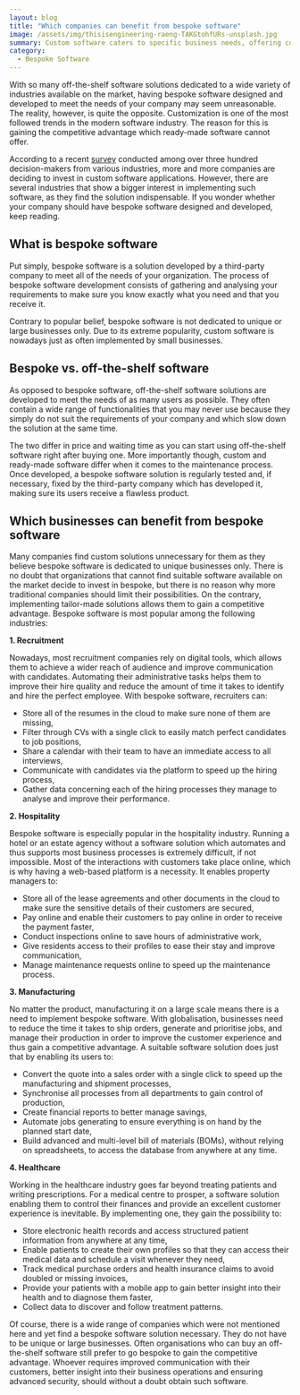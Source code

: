 ```yaml
---
layout: blog
title: "Which companies can benefit from bespoke software"
image: /assets/img/thisisengineering-raeng-TAKGtohfURs-unsplash.jpg
summary: Custom software caters to specific business needs, offering competitive advantages over generic solutions, popular in recruitment, hospitality, manufacturing, and healthcare industries.
category:
  - Bespoke Software
---
```


With so many off-the-shelf software solutions dedicated to a wide variety of industries available on the market, having bespoke software designed and developed to meet the needs of your company may seem unreasonable. The reality, however, is quite the opposite. Customization is one of the most followed trends in the modern software industry. The reason for this is gaining the competitive advantage which ready-made software cannot offer.

According to a recent [survey](https://appian.com/learn/resources/resource-center.html) conducted among over three hundred decision-makers from various industries, more and more companies are deciding to invest in custom software applications. However, there are several industries that show a bigger interest in implementing such software, as they find the solution indispensable. If you wonder whether your company should have bespoke software designed and developed, keep reading.
 

## What is bespoke software
Put simply, bespoke software is a solution developed by a third-party company to meet all of the needs of your organization. The process of bespoke software development consists of gathering and analysing your requirements to make sure you know exactly what you need and that you receive it.

Contrary to popular belief, bespoke software is not dedicated to unique or large businesses only. Due to its extreme popularity, custom software is nowadays just as often implemented by small businesses.
 

## Bespoke vs. off-the-shelf software
As opposed to bespoke software, off-the-shelf software solutions are developed to meet the needs of as many users as possible. They often contain a wide range of functionalities that you may never use because they simply do not suit the requirements of your company and which slow down the solution at the same time.

The two differ in price and waiting time as you can start using off-the-shelf software right after buying one. More importantly though, custom and ready-made software differ when it comes to the maintenance process. Once developed, a bespoke software solution is regularly tested and, if necessary, fixed by the third-party company which has developed it, making sure its users receive a flawless product.
 

## Which businesses can benefit from bespoke software
Many companies find custom solutions unnecessary for them as they believe bespoke software is dedicated to unique businesses only. There is no doubt that organizations that cannot find suitable software available on the market decide to invest in bespoke, but there is no reason why more traditional companies should limit their possibilities. On the contrary, implementing tailor-made solutions allows them to gain a competitive advantage. Bespoke software is most popular among the following industries:

**1. Recruitment**

Nowadays, most recruitment companies rely on digital tools, which allows them to achieve a wider reach of audience and improve communication with candidates. Automating their administrative tasks helps them to improve their hire quality and reduce the amount of time it takes to identify and hire the perfect employee. With bespoke software, recruiters can:

- Store all of the resumes in the cloud to make sure none of them are missing,
- Filter through CVs with a single click to easily match perfect candidates to job positions,
- Share a calendar with their team to have an immediate access to all interviews,
- Communicate with candidates via the platform to speed up the hiring process,
- Gather data concerning each of the hiring processes they manage to analyse and improve their performance.
  
**2. Hospitality**

Bespoke software is especially popular in the hospitality industry. Running a hotel or an estate agency without a software solution which automates and thus supports most business processes is extremely difficult, if not impossible. Most of the interactions with customers take place online, which is why having a web-based platform is a necessity. It enables property managers to:

- Store all of the lease agreements and other documents in the cloud to make sure the sensitive details of their customers are secured,
- Pay online and enable their customers to pay online in order to receive the payment faster,
- Conduct inspections online to save hours of administrative work,
- Give residents access to their profiles to ease their stay and improve communication,
- Manage maintenance requests online to speed up the maintenance process.

**3. Manufacturing**

No matter the product, manufacturing it on a large scale means there is a need to implement bespoke software. With globalisation, businesses need to reduce the time it takes to ship orders, generate and prioritise jobs, and manage their production in order to improve the customer experience and thus gain a competitive advantage. A suitable software solution does just that by enabling its users to:

- Convert the quote into a sales order with a single click to speed up the manufacturing and shipment processes,
- Synchronise all processes from all departments to gain control of production,
- Create financial reports to better manage savings,
- Automate jobs generating to ensure everything is on hand by the planned start date,
- Build advanced and multi-level bill of materials (BOMs), without relying on spreadsheets, to access the database from anywhere at any time.
 
**4. Healthcare**

Working in the healthcare industry goes far beyond treating patients and writing prescriptions. For a medical centre to prosper, a software solution enabling them to control their finances and provide an excellent customer experience is inevitable. By implementing one, they gain the possibility to:

- Store electronic health records and access structured patient information from anywhere at any time,
- Enable patients to create their own profiles so that they can access their medical data and schedule a visit whenever they need,
- Track medical purchase orders and health insurance claims to avoid doubled or missing invoices,
- Provide your patients with a mobile app to gain better insight into their health and to diagnose them faster,
- Collect data to discover and follow treatment patterns.
  
Of course, there is a wide range of companies which were not mentioned here and yet find a bespoke software solution necessary. They do not have to be unique or large businesses. Often organisations who can buy an off-the-shelf software still prefer to go bespoke to gain the competitive advantage. Whoever requires improved communication with their customers, better insight into their business operations and ensuring advanced security, should without a doubt obtain such software.
